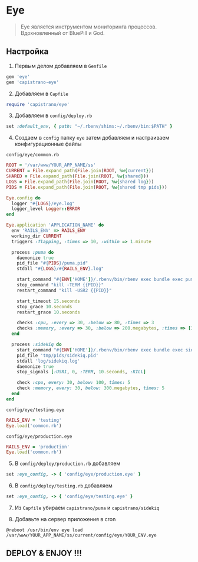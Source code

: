 # Eye

> Eye является инструментом мониторинга процессов. Вдохновленный от BluePill и God.


## Настройка

1. Первым делом добавляем в `Gemfile`

  ```ruby
  gem 'eye'
  gem 'capistrano-eye'
  ```
  
2. Добавляем в `Capfile`

  ```ruby
  require 'capistrano/eye'
  ```

3. Добавляем в `config/deploy.rb`

  ```ruby
  set :default_env, { path: "~/.rbenv/shims:~/.rbenv/bin:$PATH" }
  ``` 

4. Создаем в `config` папку `eye` затем добавляем и настраиваем конфигурационные файлы

  `config/eye/common.rb`

  ```ruby
  ROOT = '/var/www/YOUR_APP_NAME/ss'
  CURRENT = File.expand_path(File.join(ROOT, %w{current}))
  SHARED = File.expand_path(File.join(ROOT, %w{shared}))
  LOGS = File.expand_path(File.join(ROOT, %w{shared log}))
  PIDS = File.expand_path(File.join(ROOT, %w{shared tmp pids}))

  Eye.config do
    logger "#{LOGS}/eye.log"
    logger_level Logger::ERROR
  end

  Eye.application 'APPLICATION_NAME' do
    env 'RAILS_ENV' => RAILS_ENV
    working_dir CURRENT
    triggers :flapping, :times => 10, :within => 1.minute

    process :puma do
      daemonize true
      pid_file "#{PIDS}/puma.pid"
      stdall "#{LOGS}/#{RAILS_ENV}.log"

      start_command "#{ENV['HOME']}/.rbenv/bin/rbenv exec bundle exec puma -C #{SHARED}/puma.rb --daemon"
      stop_command "kill -TERM {{PID}}"
      restart_command "kill -USR2 {{PID}}"

      start_timeout 15.seconds
      stop_grace 10.seconds
      restart_grace 10.seconds

      checks :cpu, :every => 30, :below => 80, :times => 3
      checks :memory, :every => 30, :below => 200.megabytes, :times => [3,5]
    end

    process :sidekiq do
      start_command "#{ENV['HOME']}/.rbenv/bin/rbenv exec bundle exec sidekiq --index 0 --environment #{RAILS_ENV}"
      pid_file 'tmp/pids/sidekiq.pid'
      stdall 'log/sidekiq.log'
      daemonize true
      stop_signals [:USR1, 0, :TERM, 10.seconds, :KILL]

      check :cpu, every: 30, below: 100, times: 5
      check :memory, every: 30, below: 300.megabytes, times: 5
    end
  end  
  ```

  `config/eye/testing.eye`

  ```ruby
  RAILS_ENV = 'testing'
  Eye.load('common.rb')
  ```
  
  `config/eye/production.eye`

  ```ruby
  RAILS_ENV = 'production'
  Eye.load('common.rb')
  ```

5. В `config/deploy/production.rb` добавляем

  ```ruby
  set :eye_config, -> { 'config/eye/production.eye' }
  ```

6. В `config/deploy/testing.rb` добавляем

  ```ruby
  set :eye_config, -> { 'config/eye/testing.eye' }
  ```  

7. Из `Capfile` убираем `capistrano/puma` и `capistrano/sidekiq`

8. Добавьте на сервер приложения в cron

  ```
  @reboot /usr/bin/env eye load /var/www/YOUR_APP_NAME/ss/current/config/eye/YOUR_ENV.eye
  ```

## DEPLOY & ENJOY !!!
